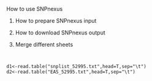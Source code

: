 How to use SNPnexus

1. How to prepare SNPnexus input

2. How to download SNPnexus output

3. Merge different sheets

```


d1<-read.table("snplist_52995.txt",head=T,sep="\t")
d2<-read.table("EAS_52995.txt",head=T,sep="\t")
```
